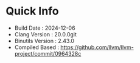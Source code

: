 # Quick Info
* Build Date : 2024-12-06
* Clang Version : 20.0.0git
* Binutils Version : 2.43.0
* Compiled Based : https://github.com/llvm/llvm-project/commit/0964328c

